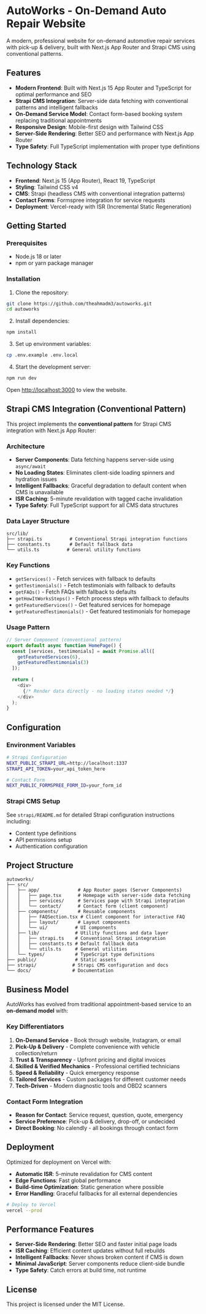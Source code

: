 # AutoWorks - On-Demand Auto Repair Website

A modern, professional website for on-demand automotive repair services with pick-up & delivery, built with Next.js App Router and Strapi CMS using conventional patterns.

## Features

- **Modern Frontend**: Built with Next.js 15 App Router and TypeScript for optimal performance and SEO
- **Strapi CMS Integration**: Server-side data fetching with conventional patterns and intelligent fallbacks
- **On-Demand Service Model**: Contact form-based booking system replacing traditional appointments
- **Responsive Design**: Mobile-first design with Tailwind CSS
- **Server-Side Rendering**: Better SEO and performance with Next.js App Router
- **Type Safety**: Full TypeScript implementation with proper type definitions

## Technology Stack

- **Frontend**: Next.js 15 (App Router), React 19, TypeScript
- **Styling**: Tailwind CSS v4
- **CMS**: Strapi (headless CMS with conventional integration patterns)
- **Contact Forms**: Formspree integration for service requests
- **Deployment**: Vercel-ready with ISR (Incremental Static Regeneration)

## Getting Started

### Prerequisites
- Node.js 18 or later
- npm or yarn package manager

### Installation

1. Clone the repository:
```bash
git clone https://github.com/theahmadm3/autoworks.git
cd autoworks
```

2. Install dependencies:
```bash
npm install
```

3. Set up environment variables:
```bash
cp .env.example .env.local
```

4. Start the development server:
```bash
npm run dev
```

Open [http://localhost:3000](http://localhost:3000) to view the website.

## Strapi CMS Integration (Conventional Pattern)

This project implements the **conventional pattern** for Strapi CMS integration with Next.js App Router:

### Architecture
- **Server Components**: Data fetching happens server-side using `async/await`
- **No Loading States**: Eliminates client-side loading spinners and hydration issues
- **Intelligent Fallbacks**: Graceful degradation to default content when CMS is unavailable
- **ISR Caching**: 5-minute revalidation with tagged cache invalidation
- **Type Safety**: Full TypeScript support for all CMS data structures

### Data Layer Structure
```
src/lib/
├── strapi.ts          # Conventional Strapi integration functions
├── constants.ts       # Default fallback data
└── utils.ts          # General utility functions
```

### Key Functions
- `getServices()` - Fetch services with fallback to defaults
- `getTestimonials()` - Fetch testimonials with fallback to defaults  
- `getFAQs()` - Fetch FAQs with fallback to defaults
- `getHowItWorksSteps()` - Fetch process steps with fallback to defaults
- `getFeaturedServices()` - Get featured services for homepage
- `getFeaturedTestimonials()` - Get featured testimonials for homepage

### Usage Pattern
```typescript
// Server Component (conventional pattern)
export default async function HomePage() {
  const [services, testimonials] = await Promise.all([
    getFeaturedServices(6),
    getFeaturedTestimonials(3)
  ]);
  
  return (
    <div>
      {/* Render data directly - no loading states needed */}
    </div>
  );
}
```

## Configuration

### Environment Variables
```bash
# Strapi Configuration
NEXT_PUBLIC_STRAPI_URL=http://localhost:1337
STRAPI_API_TOKEN=your_api_token_here

# Contact Form
NEXT_PUBLIC_FORMSPREE_FORM_ID=your_form_id
```

### Strapi CMS Setup
See `strapi/README.md` for detailed Strapi configuration instructions including:
- Content type definitions
- API permissions setup
- Authentication configuration

## Project Structure

```
autoworks/
├── src/
│   ├── app/              # App Router pages (Server Components)
│   │   ├── page.tsx      # Homepage with server-side data fetching
│   │   ├── services/     # Services page with Strapi integration
│   │   └── contact/      # Contact form (client component)
│   ├── components/       # Reusable components
│   │   ├── FAQSection.tsx # Client component for interactive FAQ
│   │   ├── layout/       # Layout components
│   │   └── ui/          # UI components
│   ├── lib/             # Utility functions and data layer
│   │   ├── strapi.ts    # Conventional Strapi integration
│   │   ├── constants.ts # Default fallback data
│   │   └── utils.ts     # General utilities
│   └── types/           # TypeScript type definitions
├── public/              # Static assets
├── strapi/             # Strapi CMS configuration and docs
└── docs/               # Documentation
```

## Business Model

AutoWorks has evolved from traditional appointment-based service to an **on-demand model** with:

### Key Differentiators
1. **On-Demand Service** - Book through website, Instagram, or email
2. **Pick-Up & Delivery** - Complete convenience with vehicle collection/return
3. **Trust & Transparency** - Upfront pricing and digital invoices
4. **Skilled & Verified Mechanics** - Professional certified technicians
5. **Speed & Reliability** - Quick emergency response
6. **Tailored Services** - Custom packages for different customer needs
7. **Tech-Driven** - Modern diagnostic tools and OBD2 scanners

### Contact Form Integration
- **Reason for Contact**: Service request, question, quote, emergency
- **Service Preference**: Pick-up & delivery, drop-off, or undecided
- **Direct Booking**: No calendly - all bookings through contact form

## Deployment

Optimized for deployment on Vercel with:
- **Automatic ISR**: 5-minute revalidation for CMS content
- **Edge Functions**: Fast global performance
- **Build-time Optimization**: Static generation where possible
- **Error Handling**: Graceful fallbacks for all external dependencies

```bash
# Deploy to Vercel
vercel --prod
```

## Performance Features

- **Server-Side Rendering**: Better SEO and faster initial page loads
- **ISR Caching**: Efficient content updates without full rebuilds  
- **Intelligent Fallbacks**: Never shows broken content if CMS is down
- **Minimal JavaScript**: Server components reduce client-side bundle
- **Type Safety**: Catch errors at build time, not runtime

## License

This project is licensed under the MIT License.
